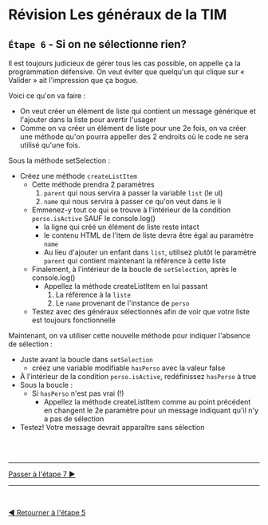 # Révision Les généraux de la TIM

## `Étape 6` - Si on ne sélectionne rien?

Il est toujours judicieux de gérer tous les cas possible, on appelle ça la programmation défensive.
On veut éviter que quelqu'un qui clique sur « Valider » ait l'impression que ça bogue.

Voici ce qu'on va faire :

- On veut créer un élément de liste qui contient un message générique et l'ajouter dans la liste pour avertir l'usager
- Comme on va créer un élément de liste pour une 2e fois, on va créer une méthode qu'on pourra appeller des 2 endroits où le code ne sera utilisé qu'une fois.

Sous la méthode setSelection :

- Créez une méthode `createListItem`
  - Cette méthode prendra 2 paramètres
    1. `parent` qui nous servira à passer la variable `list` (le ul)
    2. `name` qui nous servira à passer ce qu'on veut dans le li
  - Emmenez-y tout ce qui se trouve à l'intérieur de la condition `perso.isActive` SAUF le console.log()
    - la ligne qui créé un élément de liste reste intact
    - le contenu HTML de l'item de liste devra être égal au paramètre `name`
    - Au lieu d'ajouter un enfant dans `list`, utilisez plutôt le paramètre `parent` qui contient maintenant la référence à cette liste
  - Finalement, à l'intérieur de la boucle de `setSelection`, après le console.log()
    - Appellez la méthode createListItem en lui passant
      1. La référence à la `liste`
      2. Le `name` provenant de l'instance de `perso`
  - Testez avec des généraux sélectionnés afin de voir que votre liste est toujours fonctionnelle

Maintenant, on va utiliser cette nouvelle méthode pour indiquer l'absence de sélection :

- Juste avant la boucle dans `setSelection`
  - créez une variable modifiable `hasPerso` avec la valeur false
- À l'intérieur de la condition `perso.isActive`, redéfinissez `hasPerso` à true
- Sous la boucle :
  - Si `hasPerso` n'est pas vrai (!)
    - Appellez la méthode createListItem comme au point précédent en changent le 2e paramètre pour un message indiquant qu'il n'y a pas de sélection
- Testez! Votre message devrait apparaître sans sélection

<br><br><hr>

[Passer à l'étape 7 ▶](etape7.md)

<hr><br>

[◀ Retourner à l'étape 5](etape5.md)
